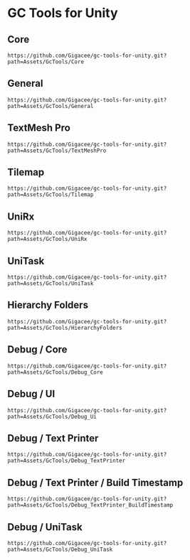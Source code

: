 # GC Tools for Unity

## Core

`https://github.com/Gigacee/gc-tools-for-unity.git?path=Assets/GcTools/Core`

## General

`https://github.com/Gigacee/gc-tools-for-unity.git?path=Assets/GcTools/General`

## TextMesh Pro

`https://github.com/Gigacee/gc-tools-for-unity.git?path=Assets/GcTools/TextMeshPro`

## Tilemap

`https://github.com/Gigacee/gc-tools-for-unity.git?path=Assets/GcTools/Tilemap`

## UniRx

`https://github.com/Gigacee/gc-tools-for-unity.git?path=Assets/GcTools/UniRx`

## UniTask

`https://github.com/Gigacee/gc-tools-for-unity.git?path=Assets/GcTools/UniTask`

## Hierarchy Folders

`https://github.com/Gigacee/gc-tools-for-unity.git?path=Assets/GcTools/HierarchyFolders`

## Debug / Core

`https://github.com/Gigacee/gc-tools-for-unity.git?path=Assets/GcTools/Debug_Core`

## Debug / UI

`https://github.com/Gigacee/gc-tools-for-unity.git?path=Assets/GcTools/Debug_Ui`

## Debug / Text Printer

`https://github.com/Gigacee/gc-tools-for-unity.git?path=Assets/GcTools/Debug_TextPrinter`

## Debug / Text Printer / Build Timestamp

`https://github.com/Gigacee/gc-tools-for-unity.git?path=Assets/GcTools/Debug_TextPrinter_BuildTimestamp`

## Debug / UniTask

`https://github.com/Gigacee/gc-tools-for-unity.git?path=Assets/GcTools/Debug_UniTask`
